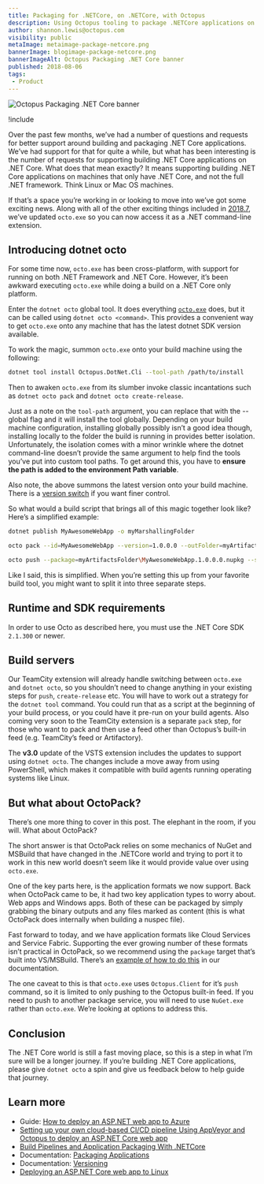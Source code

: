 ```yaml
---
title: Packaging for .NETCore, on .NETCore, with Octopus
description: Using Octopus tooling to package .NETCore applications on .NETCore
author: shannon.lewis@octopus.com
visibility: public
metaImage: metaimage-package-netcore.png
bannerImage: blogimage-package-netcore.png
bannerImageAlt: Octopus Packaging .NET Core banner
published: 2018-08-06
tags:
 - Product
---
```


![Octopus Packaging .NET Core banner](blogimage-package-netcore.png)

!include <octopus-cli>

Over the past few months, we’ve had a number of questions and requests for better support around building and packaging .NET Core applications. We’ve had support for that for quite a while, but what has been interesting is the number of requests for supporting building .NET Core applications on .NET Core. What does that mean exactly? It means supporting building .NET Core applications on machines that only have .NET Core, and not the full .NET framework.  Think Linux or Mac OS machines.

If that’s a space you’re working in or looking to move into we’ve got some exciting news. Along with all of the other exciting things included in [2018.7](https://octopus.com/blog/octopus-release-2018.7), we’ve updated `octo.exe` so you can now access it as a .NET command-line extension.

## Introducing dotnet octo

For some time now, `octo.exe` has been cross-platform, with support for running on both .NET Framework and .NET Core. However, it’s been awkward executing `octo.exe` while doing a build on a .NET Core only platform.

Enter the `dotnet octo` global tool. It does everything [`octo.exe`](https://octopus.com/docs/octopus-rest-api/octopus-cli) does, but it can be called using `dotnet octo <command>`. This provides a convenient way to get `octo.exe` onto any machine that has the latest dotnet SDK version available.

To work the magic, summon `octo.exe` onto your build machine using the following:
```bash
dotnet tool install Octopus.DotNet.Cli --tool-path /path/to/install
```

Then to awaken `octo.exe` from its slumber invoke classic incantations such as `dotnet octo pack` and `dotnet octo create-release`.

Just as a note on the `tool-path` argument, you can replace that with the --global flag and it will install the tool globally. Depending on your build machine configuration, installing globally possibly isn’t a good idea though, installing locally to the folder the build is running in provides better isolation. Unfortunately, the isolation comes with a minor wrinkle where the dotnet command-line doesn’t provide the same argument to help find the tools you’ve put into custom tool paths. To get around this, you have to **ensure the path is added to the environment Path variable**.

Also note, the above summons the latest version onto your build machine. There is a [version switch](https://docs.microsoft.com/en-us/dotnet/core/tools/dotnet-tool-install) if you want finer control.

So what would a build script that brings all of this magic together look like? Here’s a simplified example:

```bash
dotnet publish MyAwesomeWebApp -o myMarshallingFolder

octo pack --id=MyAwesomeWebApp --version=1.0.0.0 --outFolder=myArtifactsFolder --basePath=myMarshallingFolder

octo push --package=myArtifactsFolder\MyAwesomeWebApp.1.0.0.0.nupkg --server=https://my.octopus.url --apiKey API-XXXXXXXXXXXXXXXX
```

Like I said, this is simplified. When you’re setting this up from your favorite build tool, you might want to split it into three separate steps.

## Runtime and SDK requirements

In order to use Octo as described here, you must use the .NET Core SDK `2.1.300` or newer.

## Build servers

Our TeamCity extension will already handle switching between `octo.exe` and `dotnet octo`, so you shouldn’t need to change anything in your existing steps for `push`, `create-release` etc. You will have to work out a strategy for the `dotnet tool` command. You could run that as a script at the beginning of your build process, or you could have it pre-run on your build agents. Also coming very soon to the TeamCity extension is a separate `pack` step, for those who want to pack and then use a feed other than Octopus’s built-in feed (e.g. TeamCity’s feed or Artifactory).

The **v3.0** update of the VSTS extension includes the updates to support using `dotnet octo`. The changes include a move away from using PowerShell, which makes it compatible with build agents running operating systems like Linux.

## But what about OctoPack?

There’s one more thing to cover in this post. The elephant in the room, if you will. What about OctoPack?

The short answer is that OctoPack relies on some mechanics of NuGet and MSBuild that have changed in the .NETCore world and trying to port it to work in this new world doesn’t seem like it would provide value over using `octo.exe`.

One of the key parts here, is the application formats we now support. Back when OctoPack came to be, it had two key application types to worry about. Web apps and Windows apps. Both of these can be packaged by simply grabbing the binary outputs and any files marked as content (this is what OctoPack does internally when building a nuspec file).

Fast forward to today, and we have application formats like Cloud Services and Service Fabric. Supporting the ever growing number of these formats isn’t practical in OctoPack, so we recommend using the `package` target that’s built into VS/MSBuild. There’s an [example of how to do this](https://octopus.com/docs/deployment-examples/deploying-asp.net-core-web-applications) in our documentation.

The one caveat to this is that `octo.exe` uses `Octopus.Client` for it’s `push` command, so it is limited to only pushing to the Octopus built-in feed. If you need to push to another package service, you will need to use `NuGet.exe` rather than `octo.exe`. We’re looking at options to address this.

## Conclusion

The .NET Core world is still a fast moving place, so this is a step in what I’m sure will be a longer journey. If you’re building .NET Core applications, please give `dotnet octo` a spin and give us feedback below to help guide that journey.

## Learn more

* Guide: [How to deploy an ASP.NET web app to Azure](https://hubs.ly/H0gBSdJ0)
* [Setting up your own cloud-based CI/CD pipeline Using AppVeyor and Octopus to deploy an ASP.NET Core web app](https://hubs.ly/H0gBSdL0)
* [Build Pipelines and Application Packaging With .NETCore](https://hubs.ly/H0gBQDD0)
* Documentation: [Packaging Applications](https://hubs.ly/H0gBQDH0)
* Documentation: [Versioning](https://hubs.ly/H0gBSdQ0)
* [Deploying an ASP.NET Core web app to Linux](https://hubs.ly/H0gBSdV0)

